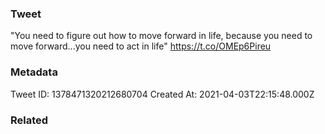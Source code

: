 ### Tweet
"You need to figure out how to move forward in life, because you need to move forward...you need to act in life" https://t.co/OMEp6Pireu

### Metadata
Tweet ID: 1378471320212680704
Created At: 2021-04-03T22:15:48.000Z

### Related

